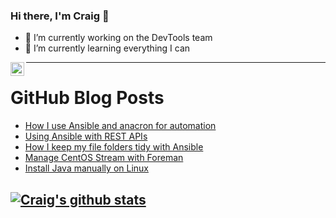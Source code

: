 ### Hi there, I'm Craig 👋

<!--
**CraigTeelFugro/CraigTeelFugro** is a ✨ _special_ ✨ repository because its `README.md` (this file) appears on your GitHub profile.

Here are some ideas to get you started:
-->

- 🔭 I’m currently working on the DevTools team
- 🌱 I’m currently learning everything I can

[<img align="left" alt="Craig Teel | LinkedIn" width="22px" src="https://cdn.jsdelivr.net/npm/simple-icons@v3/icons/linkedin.svg" />][linkedin]

---

# GitHub Blog Posts

<!-- BLOG-POST-LIST:START -->
- [How I use Ansible and anacron for automation](https://opensource.com/article/21/9/ansible-anacron-automation)
- [Using Ansible with REST APIs](https://opensource.com/article/21/9/ansible-rest-apis)
- [How I keep my file folders tidy with Ansible](https://opensource.com/article/21/9/keep-folders-tidy-ansible)
- [Manage CentOS Stream with Foreman](https://opensource.com/article/21/9/centos-stream-foreman)
- [Install Java manually on Linux](https://opensource.com/article/21/9/install-java-manually-linux)
<!-- BLOG-POST-LIST:END -->

## [![Craig's github stats](https://github-readme-stats.vercel.app/api?username=craigteelfugro)](https://github.com/anuraghazra/github-readme-stats)


[linkedin]: https://linkedin.com/in/craig-teel-b8786771
